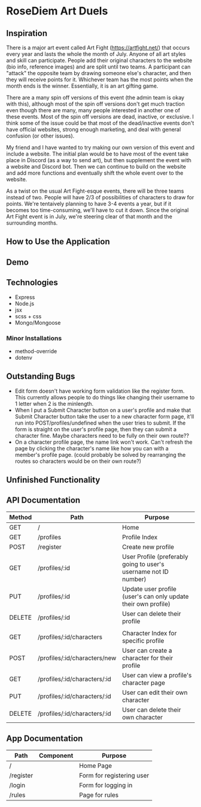 # RoseDiem Art Duels

## Inspiration
There is a major art event called Art Fight (https://artfight.net/) that occurs every year and lasts the whole the month of July. Anyone of all art styles and skill can participate. People add their original characters to the website (bio info, reference images) and are split until two teams. A participant can "attack" the opposite team by drawing someone else's character, and then they will receive points for it. Whichever team has the most points when the month ends is the winner. Essentially, it is an art gifting game. 

There are a many spin off versions of this event (the admin team is okay with this), although most of the spin off versions don't get much traction even though there are many, many people interested in another one of these events. Most of the spin off versions are dead, inactive, or exclusive. I think some of the issue could be that most of the dead/inactive events don't have official websites, strong enough marketing, and deal with general confusion (or other issues).

My friend and I have wanted to try making our own version of this event and include a website. The initial plan would be to have most of the event take place in Discord (as a way to send art), but then supplement the event with a website and Discord bot. Then we can continue to build on the website and add more functions and eventually shift the whole event over to the website. 

As a twist on the usual Art Fight-esque events, there will be three teams instead of two. People will have 2/3 of possibilities of characters to draw for points. We're tentaively planning to have 3-4 events a year, but if it becomes too time-consuming, we'll have to cut it down. Since the original Art Fight event is in July, we're steering clear of that month and the surrounding months.    

## How to Use the Application

## Demo

## Technologies
* Express
* Node.js
* jsx
* scss + css
* Mongo/Mongoose
### Minor Installations 
* method-override
* dotenv

## Outstanding Bugs
* Edit form doesn't have working form validation like the register form. This currently allows people to do things like changing their username to 1 letter when 2 is the minlength. 
* When I put a Submit Character button on a user's profile and make that Submit Character button take the user to a new character form page, it'll run into POST/profiles/undefined when the user tries to submit. If the form is straight on the user's profile page, then they can submit a character fine. Maybe characters need to be fully on their own route??
* On a character profile page, the name link won't work. Can't refresh the page by clicking the character's name like how you can with a member's profile page. (could probably be solved by rearranging the routes so characters would be on their own route?)

## Unfinished Functionality


## API Documentation
 Method | Path | Purpose
 ------- | ------ | ---------
 GET | / | Home
 GET | /profiles | Profile Index
 POST | /register | Create new profile 
 GET | /profiles/:id | User Profile (preferably going to user's username not ID number)
 PUT | /profiles/:id | Update user profile (user's can only update their own profile)
 DELETE | /profiles/:id | User can delete their profile
|          |                |
 GET | /profiles/:id/characters | Character Index for specific profile
 POST | /profiles/:id/characters/new | User can create a character for their profile
 GET | /profiles/:id/characters/:id | User can view a profile's character page
 PUT | /profiles/:id/characters/:id | User can edit their own character
 DELETE | /profiles/:id/characters/:id | User can delete their own character

## App Documentation
Path | Component | Purpose
----- | ---------- | ------------------|
/ | | Home Page
/register | | Form for registering user
/login | | Form for logging in
/rules | | Page for rules
